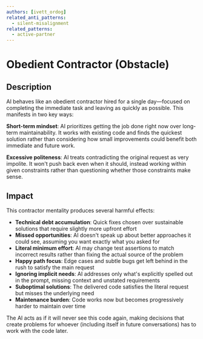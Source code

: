```yaml
---
authors: [ivett_ordog]
related_anti_patterns:
  - silent-misalignment
related_patterns:
  - active-partner
---
```


# Obedient Contractor (Obstacle)

## Description
AI behaves like an obedient contractor hired for a single day—focused on completing the immediate task and leaving as quickly as possible. This manifests in two key ways:

**Short-term mindset**: AI prioritizes getting the job done right now over long-term maintainability. It works with existing code and finds the quickest solution rather than considering how small improvements could benefit both immediate and future work.

**Excessive politeness**: AI treats contradicting the original request as very impolite. It won't push back even when it should, instead working within given constraints rather than questioning whether those constraints make sense.

## Impact
This contractor mentality produces several harmful effects:

- **Technical debt accumulation**: Quick fixes chosen over sustainable solutions that require slightly more upfront effort
- **Missed opportunities**: AI doesn't speak up about better approaches it could see, assuming you want exactly what you asked for
- **Literal minimum effort**: AI may change test assertions to match incorrect results rather than fixing the actual source of the problem
- **Happy path focus**: Edge cases and subtle bugs get left behind in the rush to satisfy the main request
- **Ignoring implicit needs**: AI addresses only what's explicitly spelled out in the prompt, missing context and unstated requirements
- **Suboptimal solutions**: The delivered code satisfies the literal request but misses the underlying need
- **Maintenance burden**: Code works now but becomes progressively harder to maintain over time

The AI acts as if it will never see this code again, making decisions that create problems for whoever (including itself in future conversations) has to work with the code later.
